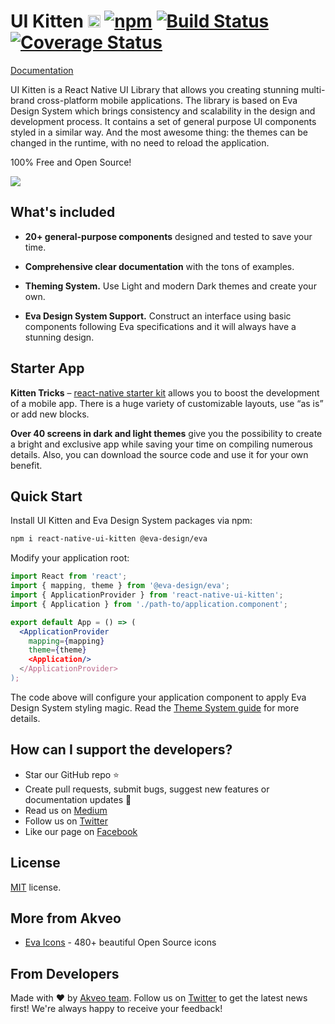 
# UI Kitten [<img src="https://i.imgur.com/oMcxwZ0.png" alt="Eva Design System" height="20px" />][link:eva] [![npm][badge:license]]() [![Build Status][badge:travis]][link:travis] [![Coverage Status][badge:coveralls]][link:coveralls]

[Documentation][link:doc-homepage]

UI Kitten is a React Native UI Library that allows you creating stunning multi-brand cross-platform mobile applications. 
The library is based on Eva Design System which brings consistency and scalability in the design and development process. 
It contains a set of general purpose UI components styled in a similar way. 
And the most awesome thing: the themes can be changed in the runtime, with no need to reload the application.

100% Free and Open Source!

[<img src="https://i.imgur.com/pYl0trU.jpg">][link:doc-homepage]

## What's included

- **20+ general-purpose components** designed and tested to save your time.

- **Comprehensive clear documentation** with the tons of examples.

- **Theming System.** Use Light and modern Dark themes and create your own.

- **Eva Design System Support.** Construct an interface using basic components following Eva specifications and it will always have a stunning design.

## Starter App

**Kitten Tricks** – [react-native starter kit][link:kitten-tricks] allows you to boost the development of a mobile app.
There is a huge variety of customizable layouts, use “as is” or add new blocks.

**Over 40 screens in dark and light themes** give you the possibility to create a bright and exclusive app while saving your time on compiling numerous details.  Also, you can download the source code and use it for your own benefit.  

## Quick Start

Install UI Kitten and Eva Design System packages via npm:

```bash
npm i react-native-ui-kitten @eva-design/eva
```

Modify your application root:

```jsx
import React from 'react';
import { mapping, theme } from '@eva-design/eva';
import { ApplicationProvider } from 'react-native-ui-kitten';
import { Application } from './path-to/application.component';

export default App = () => (
  <ApplicationProvider 
    mapping={mapping}
    theme={theme}
    <Application/>
  </ApplicationProvider>
);
```

The code above will configure your application component to apply Eva Design System styling magic.
Read the [Theme System guide][link:doc-theme-system] for more details.

## How can I support the developers?
- Star our GitHub repo :star:
- Create pull requests, submit bugs, suggest new features or documentation updates :wrench:
- Read us on [Medium][link:akveo-medium]
- Follow us on [Twitter][link:akveo-twitter]
- Like our page on [Facebook][link:akveo-facebook]

## License
[MIT](LICENSE.txt) license.

## More from Akveo
- [Eva Icons][link:eva-icons] - 480+ beautiful Open Source icons

## From Developers
Made with :heart: by [Akveo team][link:akveo-homepage]. Follow us on [Twitter][link:akveo-twitter] to get the latest news first!
We're always happy to receive your feedback!

[badge:license]: https://img.shields.io/npm/l/react-native-ui-kitten.svg
[badge:travis]: https://travis-ci.com/akveo/react-native-ui-kitten.svg?branch=master
[badge:coveralls]: https://coveralls.io/repos/github/akveo/react-native-ui-kitten/badge.svg?branch=master

[link:eva]: https://eva.design
[link:travis]: https://travis-ci.com/akveo/react-native-ui-kitten
[link:coveralls]: https://coveralls.io/github/akveo/react-native-ui-kitten?branch=master
[link:doc-homepage]: https://akveo.github.io/react-native-ui-kitten
[link:doc-theme-system]: https://akveo.github.io/react-native-ui-kitten/docs/guides/theme-system
[link:kitten-tricks]: https://github.com/akveo/kittenTricks
[link:eva-icons]: https://github.com/akveo/eva-icons
[link:akveo-homepage]: https://akveo.com
[link:akveo-medium]: https://medium.com/akveo-engineering
[link:akveo-twitter]: https://twitter.com/akveo_inc
[link:akveo-facebook]: https://www.facebook.com/akveo
